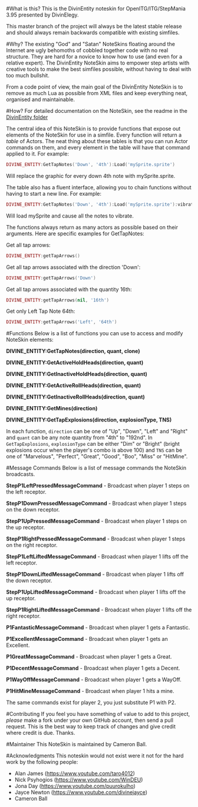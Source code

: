 #What is this?
This is the DivinEntity noteskin for OpenITG/ITG/StepMania 3.95 presented by DivinElegy.

This master branch of the project will always be the latest stable release and should always remain backwards compatible with existing simfiles.

#Why?
The existing "God" and "Satan" NoteSkins floating around the Internet are ugly behomoths of cobbled together code with no real structure. They are hard for a novice to know how to use (and even for a relative expert). The DivinEntity NoteSkin aims to empower step artists with creative tools to make the best simfiles possible, without having to deal with too much bullshit.

From a code point of view, the main goal of the DivinEntity NoteSkin is to remove as much Lua as possible from XML files and keep everything neat, organised and maintainable.

#How?
For detailed documentation on the NoteSkin, see the readme in the [DivinEntity folder](https://github.com/DivinElegy/DivinEntity-Noteskin/tree/master/NoteSkins/dance/DivinEntity)

The central idea of this NoteSkin is to provide functions that expose out elements of the NoteSkin for use in a simfile. Every function will return a _table_ of Actors. The neat thing about these tables is that you can run Actor commands on them, and every element in the table will have that command applied to it. For example:

```Lua
DIVINE_ENTITY:GetTapNotes('Down', '4th'):Load('mySprite.sprite')
```

Will replace the graphic for every down 4th note with mySprite.sprite.

The table also has a fluent interface, allowing you to chain functions without having to start a new line. For example:

```Lua
DIVINE_ENTITY:GetTapNotes('Down', '4th'):Load('mySprite.sprite'):vibrate()
```

Will load mySprite and cause all the notes to vibrate.

The functions always return as many actors as possible based on their arguments. Here are specific examples for GetTapNotes:

Get all tap arrows:

```Lua
DIVINE_ENTITY:getTapArrows()
```

Get all tap arrows associated with the direction 'Down':

```Lua
DIVINE_ENTITY:getTapArrows('Down')
```

Get all tap arrows associated with the quantity 16th:

```Lua
DIVINE_ENTITY:getTapArrows(nil, '16th')
```

Get only Left Tap Note 64th:

```Lua
DIVINE_ENTITY:getTapArrows('Left', '64th')
```

#Functions
Below is a list of functions you can use to access and modify NoteSkin elements:

**DIVINE_ENTITY:GetTapNotes(direction, quant, clone)**
    
**DIVINE_ENTITY:GetActiveHoldHeads(direction, quant)**
    
**DIVINE_ENTITY:GetInactiveHoldHeads(direction, quant)**

**DIVINE_ENTITY:GetActiveRollHeads(direction, quant)**
    
**DIVINE_ENTITY:GetInactiveRollHeads(direction, quant)**

**DIVINE_ENTITY:GetMines(direction)**
    
**DIVINE_ENTITY:GetTapExplosions(direction, explosionType, TNS)**

In each function, ```direction``` can be one of "Up", "Down", "Left" and "Right" and ```quant``` can be any note quantity from "4th" to "192nd". In ```GetTapExplosions```, ```explosionType``` can be either "Dim" or "Bright" (bright explosions occur when the player's combo is above 100) and ```TNS``` can be one of "Marvelous", "Perfect", "Great", "Good", "Boo", "Miss" or "HitMine".

#Message Commands
Below is a list of message commands the NoteSkin broadcasts.

**StepP1LeftPressedMessageCommand** - Broadcast when player 1 steps on the left receptor.

**StepP1DownPressedMessageCommand** - Broadcast when player 1 steps on the down receptor.

**StepP1UpPressedMessageCommand** - Broadcast when player 1 steps on the up receptor.

**StepP1RightPressedMessageCommand** - Broadcast when player 1 steps on the right receptor.

**StepP1LeftLiftedMessageCommand** - Broadcast when player 1 lifts off the left receptor.

**StepP1DownLiftedMessageCommand** - Broadcast when player 1 lifts off the down receptor.

**StepP1UpLiftedMessageCommand** - Broadcast when player 1 lifts off the up receptor.

**StepP1RightLiftedMessageCommand** - Broadcast when player 1 lifts off the right receptor.

**P1FantasticMessageCommand** - Broadcast when player 1 gets a Fantastic.

**P1ExcellentMessageCommand** - Broadcast when player 1 gets an Excellent.

**P1GreatMessageCommand** - Broadcast when player 1 gets a Great.

**P1DecentMessageCommand** - Broadcast when player 1 gets a Decent.

**P1WayOffMessageCommand** - Broadcast when player 1 gets a WayOff.

**P1HitMineMessageCommand** - Broadcast when player 1 hits a mine.

The same commands exist for player 2, you just substitute P1 with P2.

#Contributing
If you feel you have something of value to add to this project, _please_ make a fork under your own GitHub account, then send a pull request. This is the best way to keep track of changes and give credit where credit is due. Thanks.

#Maintainer
This NoteSkin is maintained by Cameron Ball.

#Acknowledgments
This noteskin would not exist were it not for the hard work by the following people:

- Alan James (https://www.youtube.com/taro4012)
- Nick Psyhogios (https://www.youtube.com/WinDEU)
- Jona Day (https://www.youtube.com/puurokulho)
- Jayce Newton (https://www.youtube.com/divinejayce)
- Cameron Ball
